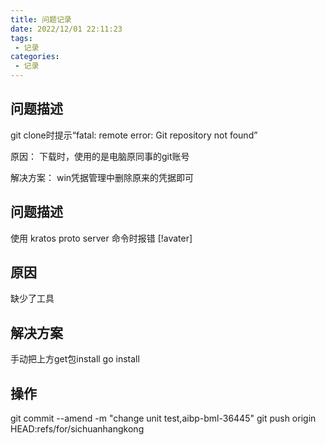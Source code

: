```yaml
---
title: 问题记录
date: 2022/12/01 22:11:23
tags: 
 - 记录
categories: 
 - 记录
---
```

## 问题描述
git clone时提示“fatal: remote error: Git repository not found”

原因：
下载时，使用的是电脑原同事的git账号

解决方案：
win凭据管理中删除原来的凭据即可


## 问题描述
使用 kratos proto server 命令时报错
[!avater]
## 原因
缺少了工具

## 解决方案
手动把上方get包install
go install



## 操作
git commit --amend -m "change unit test,aibp-bml-36445"
git push origin HEAD:refs/for/sichuanhangkong 